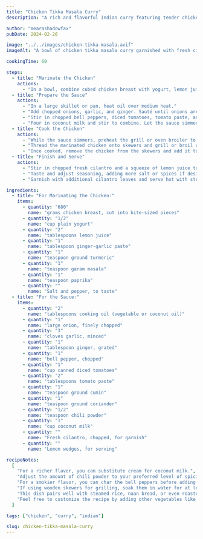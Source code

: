 ```yaml
---
title: "Chicken Tikka Masala Curry"
description: "A rich and flavorful Indian curry featuring tender chicken tikka pieces in a creamy tomato-based sauce infused with aromatic herbs and peppers."

author: "mearashadowfax"
pubDate: 2024-02-26

image: "../../images/chicken-tikka-masala.avif"
imageAlt: "A bowl of chicken tikka masala curry garnished with fresh cilantro"

cookingTime: 60

steps:
  - title: "Marinate the Chicken"
    actions:
      - "In a bowl, combine cubed chicken breast with yogurt, lemon juice, ginger-garlic paste, turmeric, garam masala, paprika, salt, and pepper. Mix well to coat the chicken evenly. Cover and refrigerate for at least 30 minutes, or ideally overnight for maximum flavor."
  - title: "Prepare the Sauce"
    actions:
      - "In a large skillet or pan, heat oil over medium heat."
      - "Add chopped onions, garlic, and ginger. Sauté until onions are soft and translucent."
      - "Stir in chopped bell peppers, diced tomatoes, tomato paste, and a blend of ground cumin, coriander, and chili powder. Cook for another 5-7 minutes, until the peppers are tender."
      - "Pour in coconut milk and stir to combine. Let the sauce simmer gently for 10-15 minutes, allowing the flavors to meld together."
  - title: "Cook the Chicken"
    actions:
      - "While the sauce simmers, preheat the grill or oven broiler to high heat."
      - "Thread the marinated chicken onto skewers and grill or broil until cooked through and slightly charred, about 10-12 minutes, turning occasionally. Alternatively, you can cook the chicken in a hot skillet on the stove."
      - "Once cooked, remove the chicken from the skewers and add it to the simmering sauce. Let it simmer together for an additional 5-10 minutes to allow the flavors to meld."
  - title: "Finish and Serve"
    actions:
      - "Stir in chopped fresh cilantro and a squeeze of lemon juice to the curry."
      - "Taste and adjust seasoning, adding more salt or spices if desired."
      - "Garnish with additional cilantro leaves and serve hot with steamed basmati rice or warm naan bread."

ingredients:
  - title: "For Marinating the Chicken:"
    items:
      - quantity: "680"
        name: "grams chicken breast, cut into bite-sized pieces"
      - quantity: "1/2"
        name: "cup plain yogurt"
      - quantity: "2"
        name: "tablespoons lemon juice"
      - quantity: "1"
        name: "tablespoon ginger-garlic paste"
      - quantity: "1"
        name: "teaspoon ground turmeric"
      - quantity: "1"
        name: "teaspoon garam masala"
      - quantity: "1"
        name: "teaspoon paprika"
      - quantity: ""
        name: "Salt and pepper, to taste"
  - title: "For the Sauce:"
    items:
      - quantity: "2"
        name: "tablespoons cooking oil (vegetable or coconut oil)"
      - quantity: "1"
        name: "large onion, finely chopped"
      - quantity: "3"
        name: "cloves garlic, minced"
      - quantity: "1"
        name: "tablespoon ginger, grated"
      - quantity: "1"
        name: "bell pepper, chopped"
      - quantity: "1"
        name: "cup canned diced tomatoes"
      - quantity: "2"
        name: "tablespoons tomato paste"
      - quantity: "1"
        name: "teaspoon ground cumin"
      - quantity: "1"
        name: "teaspoon ground coriander"
      - quantity: "1/2"
        name: "teaspoon chili powder"
      - quantity: "1"
        name: "cup coconut milk"
      - quantity: ""
        name: "Fresh cilantro, chopped, for garnish"
      - quantity: ""
        name: "Lemon wedges, for serving"

recipeNotes:
  [
    "For a richer flavor, you can substitute cream for coconut milk.",
    "Adjust the amount of chili powder to your preferred level of spiciness.",
    "For a smokier flavor, you can char the bell peppers before adding them to the sauce.",
    "If using wooden skewers for grilling, soak them in water for at least 30 minutes before threading the chicken onto them to prevent burning.",
    "This dish pairs well with steamed rice, naan bread, or even roasted vegetables.",
    "Feel free to customize the recipe by adding other vegetables like peas, carrots, or potatoes.",
  ]

tags: ["chicken", "curry", "indian"]

slug: chicken-tikka-masala-curry
---
```


